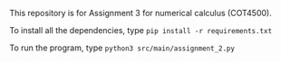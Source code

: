 This repository is for Assignment 3 for numerical calculus (COT4500).

To install all the dependencies, type `pip install -r requirements.txt`

To run the program, type `python3 src/main/assignment_2.py`
